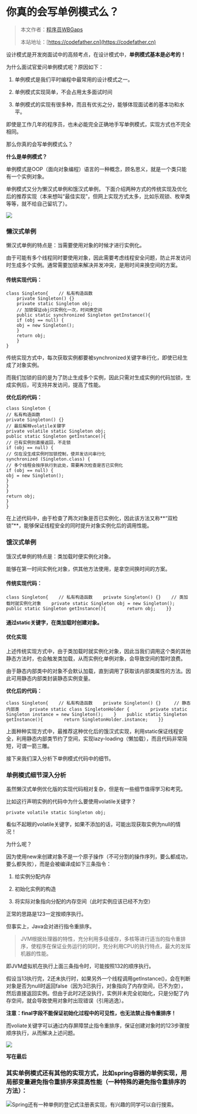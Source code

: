 # 你真的会写单例模式么？

> 本文作者：[程序员WBGaps](https://yuyuanweb.feishu.cn/wiki/Abldw5WkjidySxkKxU2cQdAtnah)
>
> 本站地址：[https://codefather.cn](https://codefather.cn)

设计模式是开发岗面试中的高频考点，在设计模式中，**单例模式基本是必考的！**

为什么面试官爱问单例模式呢？原因如下：

1. 单例模式是我们平时编程中最常用的设计模式之一。

2. 单例模式实现简单，不会占用太多面试时间

3. 单例模式的实现有很多种，而且有优劣之分，能够体现面试者的基本功和水平。

即使是工作几年的程序员，也未必能完全正确地手写单例模式，实现方式也不完全相同。

那么你真的会写单例模式么？

**什么是单例模式？**

单例模式是OOP（面向对象编程）语言的一种概念，顾名思义，就是一个类只能有一个实例对象。

单例模式又分为懒汉式单例和饿汉式单例， 下面介绍两种方式的传统实现及优化后的推荐实现（本来想叫“最佳实现”，但网上实现方式太多，比如乐观锁、枚举类等等，就不给自己留坑了）。

![](https://pic.yupi.icu/5563/202311071352585.png)



### **懒汉式单例**

懒汉式单例的特点是：当需要使用对象的时候才进行实例化。

由于可能有多个线程同时要使用对象，因此需要考虑线程安全问题，防止并发访问时生成多个实例。通常需要加锁来解决并发冲突，是用时间来换空间的方案。

#### **传统实现代码：**

```
class Singleton{    // 私有构造函数    
	private Singleton() {}     
	private static Singleton obj;     
	// 加锁保证obj只实例化一次，时间换空间    
	public static synchronized Singleton getInstance(){        
	if (obj == null) {            
	obj = new Singleton();        
	}        
	return obj;    
	}
}
```

传统实现方式中，每次获取实例都要被synchronized关键字串行化，即使已经生成了对象实例。

而我们加锁的目的是为了防止生成多个实例，因此只需对生成实例的代码加锁，生成实例后，可支持并发访问，提高了性能。

**优化后的代码：**

```
class Singleton {    
// 私有构造函数    
private Singleton() {}    
// 最后解释volatile关键字    
private volatile static Singleton obj;    
public static Singleton getInstance(){        
// 已有实例则直接返回，不走锁        
if (obj == null) {            
// 仅在没生成实例时加锁控制，使并发访问串行化            
synchronized (Singleton.class) {                
// 多个线程会按序执行到此处，需要再次检查是否已实例化                
if (obj == null) {                   
obj = new Singleton();               
}            
}        
}        
return obj;    
}
}
```

在上述代码中，由于检查了两次对象是否已实例化，因此该方法又称**“双检锁”**，能够保证线程安全的同时提升对象实例化后的调用性能。



### **饿汉式单例**

饿汉式单例的特点是：类加载时便实例化对象。

能够在第一时间实例化对象，供其他方法使用，是拿空间换时间的方案。

#### **传统实现代码：**

```
class Singleton{    // 私有构造函数    private Singleton() {}    // 类加载时就实例化对象    private static Singleton obj = new Singleton();         public static Singleton getInstance(){        return obj;    }}
```

#### 通过static关键字，在类加载时创建对象。 

#### **优化实现**

上述传统实现方式中，由于类加载时就实例化对象，因此当我们调用这个类的其他静态方法时，也会触发类加载，从而实例化单例对象，会导致空间的暂时浪费。

由于静态内部类中的对象不会默认加载，直到调用了获取该内部类属性的方法。因此可用静态内部类封装静态实例变量。

**优化后的代码：**

```
class Singleton{    // 私有构造函数    private Singleton() {}     // 静态内部类    private static class SingletonHolder {        private static Singleton instance = new Singleton();    }    public static Singleton getInstance(){        return SingletonHolder.instance;    }}
```

上面种种实现方式中，最推荐这种优化后的饿汉式实现，利用static保证线程安全，利用静态内部类节约了空间，实现lazy-loading（懒加载），而且代码非常简短，可谓一箭三雕。

接下来我们深入分析下单例模式代码中的细节。



### **单例模式细节深入分析**

虽然懒汉式单例优化版的实现代码相对复杂，但是有一些细节值得学习和考究。

比如这行声明实例的代码中为什么要使用volatile关键字？

```
private volatile static Singleton obj;
```

看似不起眼的volatile关键字，如果不添加的话，可能出现获取实例为null的情况！

为什么呢？

因为使用new来创建对象不是一个原子操作（不可分割的操作序列，要么都成功，要么都失败），而是会被编译成如下三条指令：

1. 给实例分配内存

2. 初始化实例的构造

3. 将实际对象指向分配的内存空间（此时实例应该已经不为空）

正常的思路是123一定按顺序执行。

但事实上，Java会对进行指令重排序。

> JVM根据处理器的特性，充分利用多级缓存，多核等进行适当的指令重排序，使程序在保证业务运行的同时，充分利用CPU的执行特点，最大的发挥机器的性能。

即JVM虚拟机在执行上面三条指令时，可能按照132的顺序执行。

假设当13执行完，2还未执行时，如果另外一个线程调用getInstance()，会在判断对象是否为null时返回false（因为3已执行，对象指向了内存空间，已不为空），然后直接返回实例。但由于此时2还没执行，实例并未完全初始化，只是分配了内存空间，就会导致使用对象时出现错误（引用逃逸）。

**注意：final字段不能保证初始化过程中的可见性，也无法禁止指令重排序！**

而voliate关键字可以通过内存屏障禁止指令重排序，保证创建对象时的123步骤按顺序执行，从而解决上述问题。

![](https://pic.yupi.icu/5563/202311071352274.jpeg)



**写在最后**

### 其实单例模式还有其他的实现方式，比如spring容器的单例实现，用局部变量避免指令重排序来提高性能（一种特殊的避免指令重排序的方法）： 

![](https://pic.yupi.icu/5563/202311071352297.jpeg)Spring还有一种单例的登记式注册表实现，有兴趣的同学可以自行搜索。